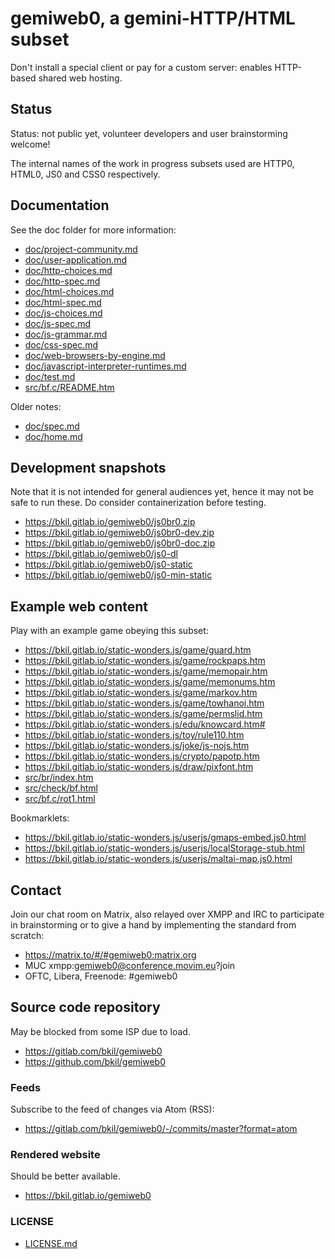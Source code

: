 # gemiweb0, a gemini-HTTP/HTML subset

Don't install a special client or pay for a custom server: enables HTTP-based shared web hosting.

## Status

Status: not public yet, volunteer developers and user brainstorming welcome!

The internal names of the work in progress subsets used are HTTP0, HTML0, JS0 and CSS0 respectively.

## Documentation

See the doc folder for more information:

* [doc/project-community.md](doc/project-community.md)
* [doc/user-application.md](doc/user-application.md)
* [doc/http-choices.md](doc/http-choices.md)
* [doc/http-spec.md](doc/http-spec.md)
* [doc/html-choices.md](doc/html-choices.md)
* [doc/html-spec.md](doc/html-spec.md)
* [doc/js-choices.md](doc/js-choices.md)
* [doc/js-spec.md](doc/js-spec.md)
* [doc/js-grammar.md](doc/js-grammar.md)
* [doc/css-spec.md](doc/css-spec.md)
* [doc/web-browsers-by-engine.md](doc/web-browsers-by-engine.md)
* [doc/javascript-interpreter-runtimes.md](doc/javascript-interpreter-runtimes.md)
* [doc/test.md](doc/test.md)
* [src/bf.c/README.htm](src/bf.c/README.htm)

Older notes:

* [doc/spec.md](doc/spec.md)
* [doc/home.md](doc/home.md)

## Development snapshots

Note that it is not intended for general audiences yet, hence it may not be safe to run these. Do consider containerization before testing.

* https://bkil.gitlab.io/gemiweb0/js0br0.zip
* https://bkil.gitlab.io/gemiweb0/js0br0-dev.zip
* https://bkil.gitlab.io/gemiweb0/js0br0-doc.zip
* https://bkil.gitlab.io/gemiweb0/js0-dl
* https://bkil.gitlab.io/gemiweb0/js0-static
* https://bkil.gitlab.io/gemiweb0/js0-min-static

## Example web content

Play with an example game obeying this subset:

* https://bkil.gitlab.io/static-wonders.js/game/guard.htm
* https://bkil.gitlab.io/static-wonders.js/game/rockpaps.htm
* https://bkil.gitlab.io/static-wonders.js/game/memopair.htm
* https://bkil.gitlab.io/static-wonders.js/game/memonums.htm
* https://bkil.gitlab.io/static-wonders.js/game/markov.htm
* https://bkil.gitlab.io/static-wonders.js/game/towhanoi.htm
* https://bkil.gitlab.io/static-wonders.js/game/permslid.htm
* https://bkil.gitlab.io/static-wonders.js/edu/knowcard.htm#
* https://bkil.gitlab.io/static-wonders.js/toy/rule110.htm
* https://bkil.gitlab.io/static-wonders.js/joke/js-nojs.htm
* https://bkil.gitlab.io/static-wonders.js/crypto/papotp.htm
* https://bkil.gitlab.io/static-wonders.js/draw/pixfont.htm
* [src/br/index.htm](src/br/index.htm)
* [src/check/bf.html](src/check/bf.html)
* [src/bf.c/rot1.html](src/bf.c/rot1.html)

Bookmarklets:

* https://bkil.gitlab.io/static-wonders.js/userjs/gmaps-embed.js0.html
* https://bkil.gitlab.io/static-wonders.js/userjs/localStorage-stub.html
* https://bkil.gitlab.io/static-wonders.js/userjs/maltai-map.js0.html

## Contact

Join our chat room on Matrix, also relayed over XMPP and IRC to participate in brainstorming or to give a hand by implementing the standard from scratch:

* https://matrix.to/#/#gemiweb0:matrix.org
* MUC xmpp:gemiweb0@conference.movim.eu?join
* OFTC, Libera, Freenode: #gemiweb0

## Source code repository

May be blocked from some ISP due to load.

* https://gitlab.com/bkil/gemiweb0
* https://github.com/bkil/gemiweb0

### Feeds

Subscribe to the feed of changes via Atom (RSS):

* https://gitlab.com/bkil/gemiweb0/-/commits/master?format=atom

### Rendered website

Should be better available.

* https://bkil.gitlab.io/gemiweb0

### LICENSE

* [LICENSE.md](LICENSE.md)
